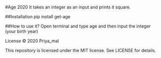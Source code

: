 #Age 2020
It takes an integer as an input and prints it square.

##Installation
pip install get-age

##How to use it?
Open terminal and type age and then input the integer (your birth year)

License
© 2020 Priya_mal

This repository is licensed under the MIT license. See LICENSE for details.